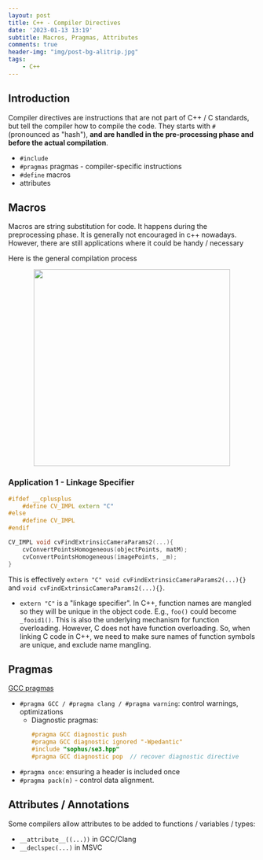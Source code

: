 ```yaml
---
layout: post
title: C++ - Compiler Directives
date: '2023-01-13 13:19'
subtitle: Macros, Pragmas, Attributes
comments: true
header-img: "img/post-bg-alitrip.jpg"
tags:
    - C++
---
```


## Introduction

Compiler directives are instructions that are not part of C++ / C standards, but tell the compiler how to compile the code. They starts with `#` (pronounced as "hash"), **and are handled in the pre-processing phase and before the actual compilation**.

- `#include`
- `#pragmas` pragmas - compiler-specific instructions
- `#define` macros
- attributes

## Macros

Macros are string substitution for code. It happens during the preprocessing phase. It is generally not encouraged in c++ nowadays. However, there are still applications where it could be handy / necessary

Here is the general compilation process


<div style="text-align: center;">

<p align="center">
    <figure>
        <img src="https://github.com/user-attachments/assets/dcdabf60-46de-4054-a987-98aa4a28d569" height="400" alt=""/>
    </figure>
</p>

</div>

### Application 1 - Linkage Specifier

```cpp
#ifdef __cplusplus
    #define CV_IMPL extern "C"
#else
    #define CV_IMPL
#endif

CV_IMPL void cvFindExtrinsicCameraParams2(...){
    cvConvertPointsHomogeneous(objectPoints, matM);
    cvConvertPointsHomogeneous(imagePoints, _m);
}
```

This is effectively `extern "C" void cvFindExtrinsicCameraParams2(...){}` and `void cvFindExtrinsicCameraParams2(...){}`.

- `extern "C"` is a "linkage specifier". In C++, function names are mangled so they will be unique in the object code. E.g., `foo()` could become `_fooid1()`. This is also the underlying mechanism for function overloading. However, C does not have function overloading. So, when linking C code in C++, we need to make sure names of function symbols are unique, and exclude name mangling.

## Pragmas

[GCC pragmas](https://gcc.gnu.org/onlinedocs/gcc/Pragmas.html)

- `#pragma GCC / #pragma clang / #pragma warning`: control warnings, optimizations
    - Diagnostic pragmas:
        ```cpp
        #pragma GCC diagnostic push
        #pragma GCC diagnostic ignored "-Wpedantic"
        #include "sophus/se3.hpp"
        #pragma GCC diagnostic pop  // recover diagnostic directive 
        ```
- `#pragma once`: ensuring a header is included once
- `#pragma pack(n)` - control data alignment.

## Attributes / Annotations

Some compilers allow attributes to be added to functions / variables / types:

- `__attribute__((...))` in GCC/Clang
- `__declspec(...)` in MSVC